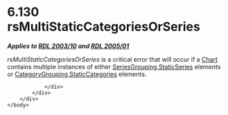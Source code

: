 <html dir="LTR" xmlns:mshelp="http://msdn.microsoft.com/mshelp" xmlns:ddue="http://ddue.schemas.microsoft.com/authoring/2003/5" xmlns:xlink="http://www.w3.org/1999/xlink" xmlns:tool="http://www.microsoft.com/tooltip">
    <head>
        <meta http-equiv="Content-Type" content="text/html; CHARSET=utf-8"></meta>
        <meta name="save" content="history"></meta>
        <title>6.130 rsMultiStaticCategoriesOrSeries</title>
        <xml>
            <mshelp:toctitle title="6.130 rsMultiStaticCategoriesOrSeries"></mshelp:toctitle>
            <mshelp:rltitle title="[MS-RDL]: rsMultiStaticCategoriesOrSeries"></mshelp:rltitle>
            <mshelp:keyword index="A" term="060594ae-f5af-491e-8531-fd7880943295"></mshelp:keyword>
            <mshelp:attr name="DCSext.ContentType" value="open specification"></mshelp:attr>
            <mshelp:attr name="AssetID" value="060594ae-f5af-491e-8531-fd7880943295"></mshelp:attr>
            <mshelp:attr name="TopicType" value="kbRef"></mshelp:attr>
            <mshelp:attr name="DCSext.Title" value="[MS-RDL]: rsMultiStaticCategoriesOrSeries" />
        </xml>
    </head>
    <body>
        <div id="header">
            <h1 class="heading">6.130 rsMultiStaticCategoriesOrSeries</h1>
        </div>
        <div id="mainSection">
            <div id="mainBody">
                <div id="allHistory" class="saveHistory"></div>
                <div id="sectionSection0" class="section" name="collapseableSection">
                    

<p><b><i>Applies to </i></b><a href="a7e2ad00-07c8-4f6d-80ab-3ad55df7b233.htm"><b><i>RDL 2003/10</i></b></a><b><i>
and </i></b><a href="3ebe2912-4958-4832-b391-cad1f5e13338.htm"><b><i>RDL 2005/01</i></b></a></p>

<p><i>rsMultiStaticCategoriesOrSeries</i> is a critical error
that will occur if a <a href="b0ab5524-7eb2-47a7-a4d3-230f5c8c5526.htm">Chart</a>
contains multiple instances of either <a href="7f10e960-f96e-45da-b325-deb64c190f04.htm">SeriesGrouping.StaticSeries</a>
elements or <a href="933ac037-f12b-45de-8731-cb24c952ea7a.htm">CategoryGrouping.StaticCategories</a>
elements.</p>


                </div>
            </div>
        </div>
    </body>
</html>